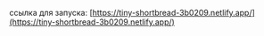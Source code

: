ссылка для запуска: [https://tiny-shortbread-3b0209.netlify.app/](https://tiny-shortbread-3b0209.netlify.app/)

